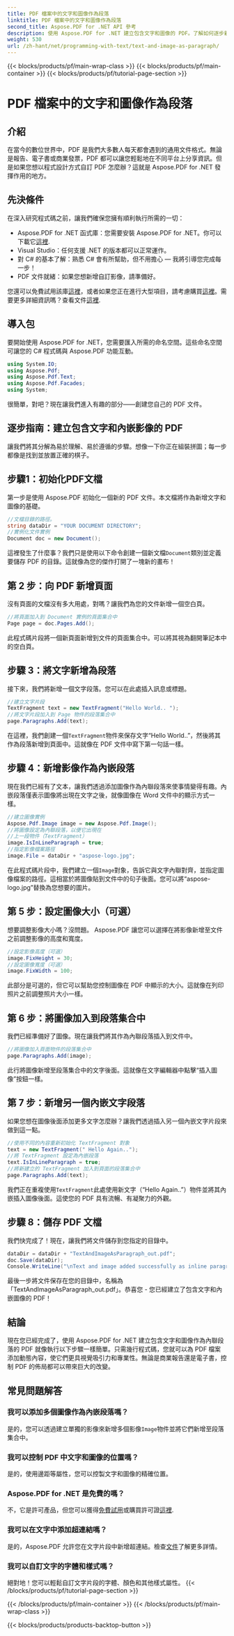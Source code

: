 ```yaml
---
title: PDF 檔案中的文字和圖像作為段落
linktitle: PDF 檔案中的文字和圖像作為段落
second_title: Aspose.PDF for .NET API 參考
description: 使用 Aspose.PDF for .NET 建立包含文字和圖像的 PDF。了解如何逐步新增文字和內嵌影像。
weight: 530
url: /zh-hant/net/programming-with-text/text-and-image-as-paragraph/
---
```


{{< blocks/products/pf/main-wrap-class >}}
{{< blocks/products/pf/main-container >}}
{{< blocks/products/pf/tutorial-page-section >}}

# PDF 檔案中的文字和圖像作為段落

## 介紹

在當今的數位世界中，PDF 是我們大多數人每天都會遇到的通用文件格式。無論是報告、電子書或商業發票，PDF 都可以讓您輕鬆地在不同平台上分享資訊。但是如果您想以程式設計方式自訂 PDF 怎麼辦？這就是 Aspose.PDF for .NET 發揮作用的地方。

## 先決條件

在深入研究程式碼之前，讓我們確保您擁有順利執行所需的一切：

-  Aspose.PDF for .NET 函式庫：您需要安裝 Aspose.PDF for .NET。你可以下載它[這裡](https://releases.aspose.com/pdf/net/).
- Visual Studio：任何支援 .NET 的版本都可以正常運作。
- 對 C# 的基本了解：熟悉 C# 會有所幫助，但不用擔心 — 我將引導您完成每一步！
- PDF 文件就緒：如果您想新增自訂影像，請準備好。

您還可以免費試用該庫[這裡](https://releases.aspose.com/)，或者如果您正在進行大型項目，請考慮購買[這裡](https://purchase.aspose.com/buy)。需要更多詳細資訊嗎？查看文件[這裡](https://reference.aspose.com/pdf/net/).

## 導入包

要開始使用 Aspose.PDF for .NET，您需要匯入所需的命名空間。這些命名空間可讓您的 C# 程式碼與 Aspose.PDF 功能互動。

```csharp
using System.IO;
using Aspose.Pdf;
using Aspose.Pdf.Text;
using Aspose.Pdf.Facades;
using System;
```

很簡單，對吧？現在讓我們進入有趣的部分——創建您自己的 PDF 文件。

## 逐步指南：建立包含文字和內嵌影像的 PDF

讓我們將其分解為易於理解、易於遵循的步驟。想像一下你正在組裝拼圖；每一步都像是找到並放置正確的棋子。

## 步驟1：初始化PDF文檔

第一步是使用 Aspose.PDF 初始化一個新的 PDF 文件。本文檔將作為新增文字和圖像的基礎。

```csharp
//文檔目錄的路徑。
string dataDir = "YOUR DOCUMENT DIRECTORY";
//實例化文件實例
Document doc = new Document();
```

這裡發生了什麼事？我們只是使用以下命令創建一個新文檔`Document`類別並定義要儲存 PDF 的目錄。這就像為您的傑作打開了一塊新的畫布！

## 第 2 步：向 PDF 新增頁面

沒有頁面的文檔沒有多大用處，對嗎？讓我們為您的文件新增一個空白頁。

```csharp
//將頁面加入到 Document 實例的頁面集合中
Page page = doc.Pages.Add();
```

此程式碼片段將一個新頁面新增到文件的頁面集合中。可以將其視為翻開筆記本中的空白頁。

## 步驟 3：將文字新增為段落

接下來，我們將新增一個文字段落。您可以在此處插入訊息或標題。

```csharp
//建立文字片段
TextFragment text = new TextFragment("Hello World.. ");
//將文字片段加入到 Page 物件的段落集合中
page.Paragraphs.Add(text);
```

在這裡，我們創建一個`TextFragment`物件來保存文字“Hello World..”，然後將其作為段落新增到頁面中。這就像在 PDF 文件中寫下第一句話一樣。

## 步驟 4：新增影像作為內嵌段落

現在我們已經有了文本，讓我們透過添加圖像作為內聯段落來使事情變得有趣。內嵌段落僅表示圖像將出現在文字之後，就像圖像在 Word 文件中的顯示方式一樣。

```csharp
//建立圖像實例
Aspose.Pdf.Image image = new Aspose.Pdf.Image();
//將圖像設定為內聯段落，以便它出現在
//上一段物件（TextFragment）
image.IsInLineParagraph = true;
//指定影像檔案路徑
image.File = dataDir + "aspose-logo.jpg";
```

在此程式碼片段中，我們建立一個`Image`對象，告訴它與文字內聯對齊，並指定圖像檔案的路徑。這相當於將圖像貼到文件中的句子後面。您可以將“aspose-logo.jpg”替換為您想要的圖片。

## 第 5 步：設定圖像大小（可選）

想要調整影像大小嗎？沒問題。 Aspose.PDF 讓您可以選擇在將影像新增至文件之前調整影像的高度和寬度。

```csharp
//設定影像高度（可選）
image.FixHeight = 30;
//設定圖像寬度（可選）
image.FixWidth = 100;
```

此部分是可選的，但它可以幫助您控制圖像在 PDF 中顯示的大小。這就像在列印照片之前調整照片大小一樣。

## 第 6 步：將圖像加入到段落集合中

我們已經準備好了圖像。現在讓我們將其作為內聯段落插入到文件中。

```csharp
//將圖像加入頁面物件的段落集合中
page.Paragraphs.Add(image);
```

此行將圖像新增至段落集合中的文字後面。這就像在文字編輯器中點擊“插入圖像”按鈕一樣。

## 第 7 步：新增另一個內嵌文字段落

如果您想在圖像後面添加更多文字怎麼辦？讓我們透過插入另一個內嵌文字片段來做到這一點。

```csharp
//使用不同的內容重新初始化 TextFragment 對象
text = new TextFragment(" Hello Again..");
//將 TextFragment 設定為內嵌段落
text.IsInLineParagraph = true;
//將新建立的 TextFragment 加入到頁面的段落集合中
page.Paragraphs.Add(text);
```

我們正在重複使用`TextFragment`此處使用新文字（“Hello Again..”）物件並將其內嵌插入圖像後面。這使您的 PDF 具有流暢、有凝聚力的外觀。

## 步驟 8：儲存 PDF 文檔

我們快完成了！現在，讓我們將文件儲存到您指定的目錄中。

```csharp
dataDir = dataDir + "TextAndImageAsParagraph_out.pdf";
doc.Save(dataDir);
Console.WriteLine("\nText and image added successfully as inline paragraphs.\nFile saved at " + dataDir);
```

最後一步將文件保存在您的目錄中，名稱為「TextAndImageAsParagraph_out.pdf」。恭喜您 - 您已經建立了包含文字和內嵌圖像的 PDF！

## 結論

現在您已經完成了，使用 Aspose.PDF for .NET 建立包含文字和圖像作為內聯段落的 PDF 就像執行以下步驟一樣簡單。只需幾行程式碼，您就可以為 PDF 檔案添加動態內容，使它們更具視覺吸引力和專業性。無論是商業報告還是電子書，控制 PDF 的佈局都可以帶來巨大的改變。

## 常見問題解答

### 我可以添加多個圖像作為內嵌段落嗎？  
是的，您可以透過建立單獨的影像來新增多個影像`Image`物件並將它們新增至段落集合中。

### 我可以控制 PDF 中文字和圖像的位置嗎？  
是的，使用邊距等屬性，您可以控製文字和圖像的精確位置。

### Aspose.PDF for .NET 是免費的嗎？  
不，它是許可產品，但您可以獲得[免費試用](https://releases.aspose.com/)或購買許可證[這裡](https://purchase.aspose.com/buy).

### 我可以在文字中添加超連結嗎？  
是的，Aspose.PDF 允許您在文字片段中新增超連結。檢查[文件](https://reference.aspose.com/pdf/net/)了解更多詳情。

### 我可以自訂文字的字體和樣式嗎？  
絕對地！您可以輕鬆自訂文字片段的字體、顏色和其他樣式屬性。
{{< /blocks/products/pf/tutorial-page-section >}}

{{< /blocks/products/pf/main-container >}}
{{< /blocks/products/pf/main-wrap-class >}}

{{< blocks/products/products-backtop-button >}}
